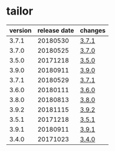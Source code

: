 # tailor	


|version|release date|changes|
|---|---|---|
|3.7.1|20180530|[3.7.1](./3.7.1-20180530.md)|
|3.7.0|20180525|[3.7.0](./3.7.0-20180525.md)|
|3.5.0|20171218|[3.5.0](./3.5.0-20171218.md)|
|3.9.0|20180911|[3.9.0](./3.9.0-20180911.md)|
|3.7.1|20180529|[3.7.1](./3.7.1-20180529.md)|
|3.6.0|20180111|[3.6.0](./3.6.0-20180111.md)|
|3.8.0|20180813|[3.8.0](./3.8.0-20180813.md)|
|3.9.2|20181115|[3.9.2](./3.9.2-20181115.md)|
|3.5.1|20171218|[3.5.1](./3.5.1-20171218.md)|
|3.9.1|20180911|[3.9.1](./3.9.1-20180911.md)|
|3.4.0|20171023|[3.4.0](./3.4.0-20171023.md)|
